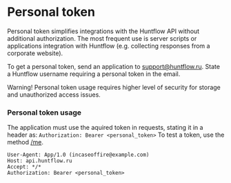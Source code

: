 
# Personal token

Personal token simplifies integrations with the Huntflow API without additional authorization. The most frequent use is server scripts or applications integration with Huntflow (e.g. collecting responses from a corporate website).

To get a personal token, send an application to [support@huntflow.ru](mailto:support@huntflow.ru). State a Huntflow username requiring a personal token in the email.

Warning! Personal token usage requires higher level of security for storage and unauthorized access issues.

### Personal token usage

The application must use the aquired token in requests, stating it in a header as: `Authorization: Bearer <personal_token>`
To test a token, use the method [/me](user.md#me).

```GET /me HTTP/1.1
User-Agent: App/1.0 (incaseoffire@example.com)
Host: api.huntflow.ru
Accept: */*
Authorization: Bearer <personal_token>
```
